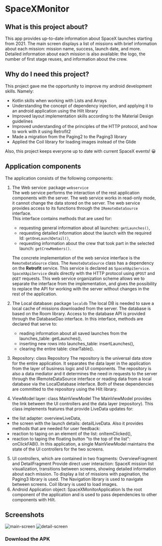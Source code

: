 # SpaceXMonitor

## What is this project about? ##

This app provides up-to-date information about SpaceX launches starting from 2021.
The main screen displays a list of missions with brief information about each mission: mission name, success, launch date, and more.
Detailed information about each mission is also available: the logo, the number of first stage reuses, and information about the crew.

## Why do I need this project? ##

This project gave me the opportunity to improve my android development skills. Namely:

- Kotlin skills when working with Lists and Arrays
- Understanding the concept of dependency injection, and applying it to an android application using the Hilt library
- Improved layout implementation skills according to the Material Design guidelines
- Improved understanding of the principles of the HTTP protocol, and how to work with it using Retrofit2
- Made a migration from the Paging2 to the Paging3 library
- Applied the Coil library for loading images instead of the Glide

Also, this project keeps everyone up to date with current SpaceX events! :grinning:

## Application components ##
The application consists of the following components:
1. The Web service: package `webservice`  
The web service performs the interaction of the rest application components with the server.
The web service works in read-only mode, it cannot change the data stored on the server.
The web service provides access to its functions through the `IRemoteDataSource` interface.  
This interface contains methods that are used for:
    - requesting general information about all launches: `getLaunches()`,
    - requesting detailed information about the launch with the required Id: `getOneLaunchDetail()`,
    - requesting information about the crew that took part in the selected launch: `getCrewMembers()`.
    
    The concrete implementation of the web service interface is the `RemoteDataSource` class.
The `RemoteDataSource` class has a dependency on the **Retrofit** service.
This service is declared as `SpaceXApiService`.
`SpaceXApiService` deals directly with the HTTP protocol using `@POST` and `@GET` requests.
This web service organization scheme allows we to separate the interface from the implementation,
and gives the possibility to replace the API for working with the server without changes in the rest of the application.  

2. The Local database: package `localdb`
  The local DB is needed to save a local cache of missions downloaded from the server.
The database is based on the Room library.
Access to the database API is provided through the DatabaseDao interface.
In this interface, methods are declared that serve to:
    - reading information about all saved launches from the launches_table: getLaunches(),
    - inserting new rows into launches_table: insertLaunches(),
    - clearing the entire table: clearTable().
3. Repository: class Repository
The repository is the universal data store for the entire application.
It separates the data layer in the application from the layer of business logic and UI components.
The repository is also a data mediator and it determines the need
in requests to the server through the IRemoteDataSource interface
or reading data from a local database via the LocalDatabase interface.
Both of these dependencies are committed to the repository using the Hilt library.
4. ViewModel layer: class MainViewModel
The MainViewModel provides the link between the UI controllers and the data layer (repository).
This class implements features that provide LiveData updates for:
- the list adapter: overviewLiveData,
- the screen with the launch details: detailLiveData.
Also it provides methods that are needed for user feedback:
- reaction to taping on an element of the list: onItemClicked(),
- reaction to taping the floating button "to the top of the list": onClickFAB().
In this application, a single MainViewModel maintains the state of the UI controllers for the two screens.
5. UI controllers, which are contained in two fragments: OverviewFragment and DetailFragment
Provide direct user interaction: SpaceX mission list visualization,
transitions between screens, showing detailed information about each mission.
To display a list of missions with pagination, the Paging3 library is used.
The Navigation library is used to navigate between screens.
Coil library is used to load images.
6. Android Application object: SpaceXMonitorApplication
Is the root component of the application and is used to pass dependencies to other
components with Hilt.

## Screenshots ##

![main-screen](https://user-images.githubusercontent.com/102755986/196852367-d3fbdb0d-4e9e-471f-a921-e354fc5d155b.png)
![detail-screen](https://user-images.githubusercontent.com/102755986/196852359-ba1f3a4c-e3f1-4508-b0c3-736566ee2388.png)

### Download the APK ###
